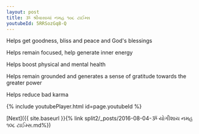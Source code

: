 ```yaml
---
layout: post
title: ૐ શ્રીવાસાયાં નમહ ૧૦૮ ટાઈમ્સ
youtubeId: 5RRSozGq8-Q
---
```

 
 
Helps get goodness, bliss and peace and God's blessings
 
Helps remain focused, help generate inner energy 
 
Helps boost physical and mental health 
 
Helps remain grounded and generates a sense of gratitude towards the greater power 
 
Helps reduce bad karma
 
 
 
 


{% include youtubePlayer.html id=page.youtubeId %}
 
[Next]({{ site.baseurl }}{% link  split2/_posts/2016-08-04-ૐ યોગીશાય નમહ ૧૦૮ ટાઈમ્સ.md%})
 
